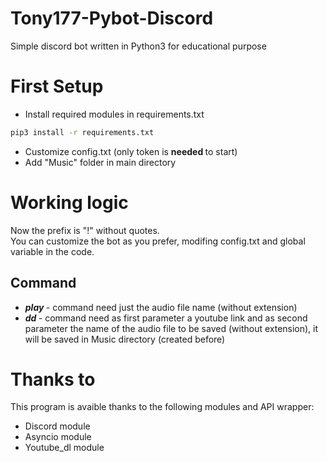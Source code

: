 # Tony177-Pybot-Discord

Simple discord bot written in Python3 for educational purpose

# First Setup

- Install required modules in requirements.txt

```bash
pip3 install -r requirements.txt
```

- Customize config.txt (only token is <b>needed </b> to start)
- Add "Music" folder in main directory

# Working logic

Now the prefix is "!" without quotes. <br>
You can customize the bot as you prefer, modifing config.txt and global variable in the code. <br>

## Command

- <b><i>play </i></b> - command need just the audio file name (without extension)
- <b><i>dd </i></b> - command need as first parameter a youtube link and as second parameter the name of the audio file to be saved (without extension), it will be saved in Music directory (created before)

# Thanks to

This program is avaible thanks to the following modules and API wrapper:

- Discord module
- Asyncio module
- Youtube_dl module
